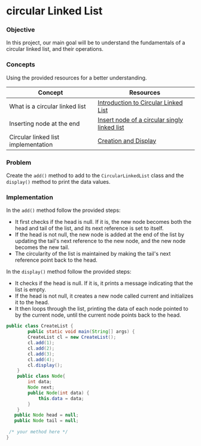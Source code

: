 # circular Linked List 

### Objective

In this project, our main goal will be to understand the fundamentals of a circular linked list, and their operations.

### Concepts

Using the provided resources for a better understanding.

|Concept|	Resources|
|-------|----------|
|What is a circular linked list|[Introduction to Circular Linked List](https://www.youtube.com/watch?v=HMkdlu5sP4A&t=185s)|
|Inserting node at the end|[Insert node of a circular singly linked list](https://www.youtube.com/watch?v=kErHUGvFrNg)|
|Circular linked list implementation|[Creation and Display](https://www.youtube.com/watch?v=fmfx1C4TTxw)|

### Problem
Create the `add()` method to add to the `CircularLinkedList` class and the `display()` method to print the data values.

### Implementation

In the `add()` method follow the provided steps:
* It first checks if the head is null. If it is, the new node becomes both the head and tail of the list, and its next reference is set to itself.
* If the head is not null, the new node is added at the end of the list by updating the tail's next reference to the new node, and the new node becomes the new 
  tail.
* The circularity of the list is maintained by making the tail's next reference point back to the head.
  
In the `display()` method follow the provided steps:
* It checks if the head is null. If it is, it prints a message indicating that the list is empty.
* If the head is not null, it creates a new node called current and initializes it to the head.
* It then loops through the list, printing the data of each node pointed to by the current node, until the current node points back to the head.

```java
public class CreateList { 
        public static void main(String[] args) {  
        CreateList cl = new CreateList();  
        cl.add(1);  
        cl.add(2);  
        cl.add(3);  
        cl.add(4);  
        cl.display();
    }
    public class Node{  
        int data;  
        Node next;  
        public Node(int data) {  
            this.data = data;  
        }  
    }
   public Node head = null;  
   public Node tail = null;  
     
 /* your method here */
}

```
